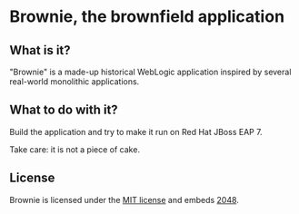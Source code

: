 Brownie, the brownfield application
====================================

What is it?
-----------

"Brownie" is a made-up historical WebLogic application inspired by several real-world monolithic applications.


What to do with it?
-------------------

Build the application and try to make it run on Red Hat JBoss EAP 7.

Take care: it is not a piece of cake.


License
-------

Brownie is licensed under the [MIT license](./LICENSE.txt) and embeds [2048](https://github.com/gabrielecirulli/2048).
